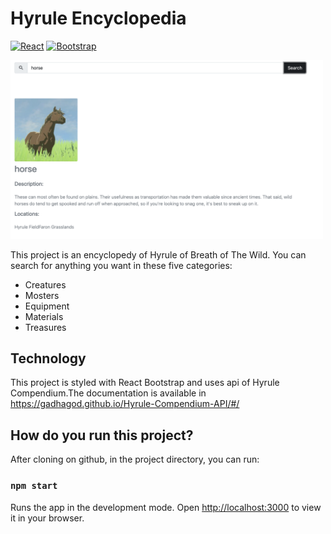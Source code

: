 # Hyrule Encyclopedia


[![React](https://img.shields.io/badge/React-20232A?style=for-the-badge&logo=react&logoColor=61DAFB)]("#") [![Bootstrap](https://img.shields.io/badge/Bootstrap-563D7C?style=for-the-badge&logo=bootstrap&logoColor=white)]("#") 

<img src = "src/images/results.png" width = 500px>
 
This project is an encyclopedy of Hyrule of Breath of The Wild.
You can search for anything you want in these five categories:

* Creatures
* Mosters
* Equipment
* Materials
* Treasures

## Technology

This project is styled with React Bootstrap and uses api of Hyrule Compendium.The documentation is available in https://gadhagod.github.io/Hyrule-Compendium-API/#/


## How do you run this project?

After cloning on github, in the project directory, you can run:

### `npm start`

Runs the app in the development mode.
Open [http://localhost:3000](http://localhost:3000) to view it in your browser.


